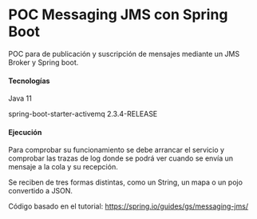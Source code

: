 # POC Messaging JMS con Spring Boot
POC para de publicación y suscripción de mensajes mediante un JMS Broker y Spring boot.
#### Tecnologías
Java 11

spring-boot-starter-activemq 2.3.4-RELEASE

#### Ejecución
Para comprobar su funcionamiento se debe arrancar el servicio y comprobar las trazas de log
donde se podrá ver cuando se envía un mensaje a la cola y su recepción.

Se reciben de tres formas distintas, como un String, un mapa o un pojo convertido a JSON.

Código basado en el tutorial: https://spring.io/guides/gs/messaging-jms/